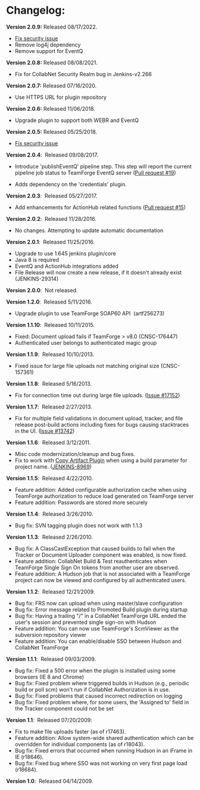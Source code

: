 # Changelog:

**Version 2.0.9:** Released 08/17/2022.

- [Fix security issue](https://issues.jenkins.io/browse/SECURITY-2157)
- Remove log4j dependency
- Remove support for EventQ 

**Version 2.0.8:** Released 08/08/2021.

- Fix for CollabNet Security Realm bug in Jenkins-v2.266

**Version 2.0.7:** Released 07/16/2020.

-   Use HTTPS URL for plugin repository

**Version 2.0.6:** Released 11/06/2018.

-   Upgrade plugin to support both WEBR and EventQ

**Version 2.0.5:** Released 05/25/2018.

-   [Fix security issue](https://jenkins.io/security/advisory/2018-06-25/#SECURITY-941)

**Version 2.0.4**:  Released 09/08/2017.

-   Introduce 'publishEventQ' pipeline step. This step will report the
    current pipeline job status to TeamForge EventQ server ([Pull
    request
    \#19](https://github.com/jenkinsci/collabnet-plugin/pull/19))

-   Adds dependency on the 'credentials' plugin.

**Version 2.0.3**:  Released 05/27/2017.

-   Add enhancements for ActionHub related functions ([Pull request
    \#15](https://github.com/jenkinsci/collabnet-plugin/pull/15))

**Version 2.0.2**:  Released 11/28/2016.

-   No changes. Attempting to update automatic documentation

**Version 2.0.1**:  Released 11/25/2016.

-   Upgrade to use 1.645 jenkins plugin/core
-   Java 8 is required
-   EventQ and ActionHub integrations added
-   File Release will now create a new release, if it doesn't already
    exist (JENKINS-29314)

**Version 2.0.0**:  Not released.

**Version 1.2.0**:  Released 5/11/2016.

-   Upgrade plugin to use TeamForge SOAP60 API  (artf256273)

**Version 1.1.10**:  Released 10/11/2015.

-   Fixed: Document upload fails if TeamForge \> v8.0 (CNSC-176447)
-   Authenticated user belongs to authenticated magic group

**Version 1.1.9**:  Released 10/10/2013.

-   Fixed issue for large file uploads not matching original size
    (CNSC-157361)

**Version 1.1.8**:  Released 5/16/2013.

-   Fix for connection time out during large file uploads. ([Issue
    \#17152](https://issues.jenkins-ci.org/browse/JENKINS-17152))

**Version 1.1.7**:  Released 2/27/2013.

-   Fix for multiple field validations in document upload, tracker, and
    file release post-build actions including fixes for bugs causing
    stacktraces in the UI. ([Issue
    \#13742](https://issues.jenkins-ci.org/browse/JENKINS-13742))

**Version 1.1.6**:  Released 3/12/2011.

-   Misc code modernization/cleanup and bug fixes.
-   Fix to work with [Copy Artifact
    Plugin](https://wiki.jenkins.io/display/JENKINS/Copy+Artifact+Plugin)
    when using a build parameter for project name.
    ([JENKINS-8969](https://issues.jenkins-ci.org/browse/JENKINS-8969))

**Version 1.1.5**:  Released 4/22/2010.

-   Feature addition: Added configurable authorization cache when using
    TeamForge authorization to reduce load generated on TeamForge server
-   Feature addition: Passwords are stored more securely

**Version 1.1.4**:  Released 3/26/2010.

-   Bug fix: SVN tagging plugin does not work with 1.1.3

**Version 1.1.3**:  Released 2/26/2010.

-   Bug fix: A ClassCastException that caused builds to fail when the
    Tracker or Document Uploader component was enabled, is now fixed.
-   Feature addition: CollabNet Build & Test reauthenticates when
    TeamForge Single Sign On tokens from another user are observed.
-   Feature addition: A Hudson job that is not associated with a
    TeamForge project can now be viewed and configured by all
    authenticated users.

**Version 1.1.2**:  Released 12/21/2009.

-   Bug fix: FRS now can upload when using master/slave configuration
-   Bug fix: Error message related to Promoted Build plugin during
    startup
-   Bug fix: Having a trailing "/" in a CollabNet TeamForge URL ended
    the user's session and prevented single sign-on with Hudson
-   Feature addition: You can now use TeamForge's ScmViewer as the
    subversion repository viewer
-   Feature addition: You can enable/disable SSO between Hudson and
    CollabNet TeamForge

**Version 1.1.1**:  Released 09/03/2009.

-   Bug fix: Fixed a 500 error when the plugin is installed using some
    browsers (IE 8 and Chrome)
-   Bug fix: Fixed problem where triggered builds in Hudson (e.g.,
    periodic build or poll scm) won't run if CollabNet Authorization is
    in use.
-   Bug fix: Fixed problems that caused incorrect redirection on logging
-   Bug fix: Fixed problem where, for some users, the 'Assigned to'
    field in the Tracker component could not be set

**Version 1.1**:  Released 07/20/2009:

-   Fix to make file uploads faster (as of r17463).
-   Feature addition: Allow system-wide shared authentication which can
    be overridden for individual components (as of r18043).
-   Bug fix: Fixed errors that occurred when running Hudson in an iFrame
    in IE (r18646).
-   Bug fix: Fixed bug where SSO was not working on very first page load
    (r18684).

**Version 1.0**:  Released 04/14/2009.

